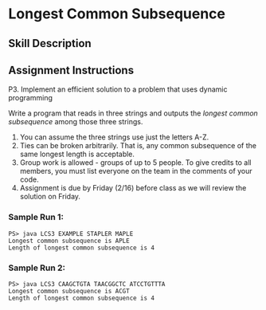 # Longest Common Subsequence

## Skill Description

## Assignment Instructions

P3. Implement an efficient solution to a problem that uses dynamic programming

Write a program that reads in three strings and outputs the *longest common subsequence* among those three strings.

1. You can assume the three strings use just the letters A-Z.
2. Ties can be broken arbitrarily. That is, any common subsequence of the same longest length is acceptable.
3. Group work is allowed - groups of up to 5 people. To give credits to all members, you must list everyone on the team in the comments of your code.
4. Assignment is due by Friday (2/16) before class as we will review the solution on Friday.

### Sample Run 1:

```
PS> java LCS3 EXAMPLE STAPLER MAPLE
Longest common subsequence is APLE
Length of longest common subsequence is 4
```

### Sample Run 2:

```
PS> java LCS3 CAAGCTGTA TAACGGCTC ATCCTGTTTA
Longest common subsequence is ACGT
Length of longest common subsequence is 4
```

